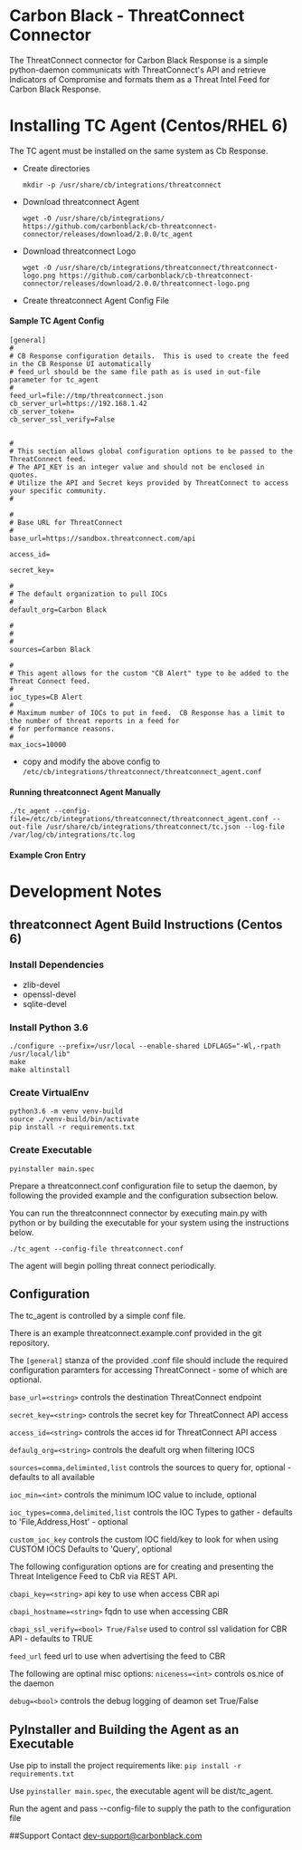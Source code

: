 # Carbon Black - ThreatConnect Connector

The ThreatConnect connector for Carbon Black Response is a simple python-daemon
communicats with ThreatConnect's API and retrieve Indicators of Compromise and 
formats them as a Threat Intel Feed for Carbon Black Response.

# Installing TC Agent (Centos/RHEL 6)

The TC agent must be installed on the same system as Cb Response.

* Create directories

	```
	mkdir -p /usr/share/cb/integrations/threatconnect
	```
	
* Download threatconnect Agent

	```
	wget -O /usr/share/cb/integrations/ https://github.com/carbonblack/cb-threatconnect-connector/releases/download/2.0.0/tc_agent
	```
	
* Download threatconnect Logo

	```
	wget -O /usr/share/cb/integrations/threatconnect/threatconnect-logo.png https://github.com/carbonblack/cb-threatconnect-connector/releases/download/2.0.0/threatconnect-logo.png
	```
	
* Create threatconnect Agent Config File


#### Sample TC Agent Config

	[general]
	#
	# CB Response configuration details.  This is used to create the feed in the CB Response UI automatically
	# feed_url should be the same file path as is used in out-file parameter for tc_agent
	#
	feed_url=file://tmp/threatconnect.json
	cb_server_url=https://192.168.1.42
	cb_server_token=
	cb_server_ssl_verify=False
	
	
	#
	# This section allows global configuration options to be passed to the ThreatConnect feed.
	# The API_KEY is an integer value and should not be enclosed in quotes.
	# Utilize the API and Secret keys provided by ThreatConnect to access your specific community.
	#
	
	#
	# Base URL for ThreatConnect
	#
	base_url=https://sandbox.threatconnect.com/api
	
	access_id=
	
	secret_key=
	
	#
	# The default organization to pull IOCs
	#
	default_org=Carbon Black
	
	#
	#
	#
	sources=Carbon Black
	
	#
	# This agent allows for the custom "CB Alert" type to be added to the Threat Connect feed.
	#
	ioc_types=CB Alert
	#
	# Maximum number of IOCs to put in feed.  CB Response has a limit to the number of threat reports in a feed for
	# for performance reasons.
	#
	max_iocs=10000

	
* copy and modify the above config to `/etc/cb/integrations/threatconnect/threatconnect_agent.conf`

#### Running threatconnect Agent Manually

	./tc_agent --config-file=/etc/cb/integrations/threatconnect/threatconnect_agent.conf --out-file /usr/share/cb/integrations/threatconnect/tc.json --log-file /var/log/cb/integrations/tc.log

#### Example Cron Entry

# Development Notes	

## threatconnect Agent Build Instructions (Centos 6)

### Install Dependencies

* zlib-devel
* openssl-devel
* sqlite-devel

### Install Python 3.6

	
	./configure --prefix=/usr/local --enable-shared LDFLAGS="-Wl,-rpath /usr/local/lib"
	make
	make altinstall


### Create VirtualEnv


	python3.6 -m venv venv-build
	source ./venv-build/bin/activate
	pip install -r requirements.txt


### Create Executable


	pyinstaller main.spec

Prepare a threatconnect.conf configuration file to setup the daemon, by following
the provided example and the configuration subsection below.

You can run the threatconnnect connector by executing main.py with python or by 
building the executable for your system using the instructions below.

`./tc_agent --config-file threatconnect.conf`

The agent will begin polling threat connect periodically.

## Configuration

The tc_agent is controlled by a simple conf file. 

There is an example threatconnect.example.conf provided in the git repository.

The `[general]` stanza of the provided .conf file should include the required
configuration paramters for accessing ThreatConnect - some of which are optional.

`base_url=<string>` controls the destination ThreatConnect endpoint

`secret_key=<string>` controls the secret key for ThreatConnect API access

`access_id=<string>` controls the acces id for ThreatConnect API access

`defaulg_org=<string>` controls the deafult org when filtering IOCS

`sources=comma,deliminted,list` controls the sources to query for, optional - 
defaults to all available

`ioc_min=<int>` controls the minimum IOC value to include, optional

`ioc_types=comma,delimited,list` controls the IOC Types to gather - defaults to 
'File,Address,Host' - optional

`custom_ioc_key` controls the custom IOC field/key to look for when using CUSTOM IOCS
Defaults to 'Query', optional


The following configuration options are for creating and presenting the 
Threat Inteligence Feed to CbR via REST API.

`cbapi_key=<string>` api key to use when access CBR api 

`cbapi_hostname=<string>` fqdn to use when accessing CBR

`cbapi_ssl_verify=<bool> True/False` used to control ssl validation for CBR API - defaults to TRUE

`feed_url` feed url to use when advertising the feed to CBR

The following are optinal misc options:
`niceness=<int>` controls os.nice of the daemon

`debug=<bool>` controls the debug logging of deamon set True/False

## PyInstaller and  Building the Agent as an Executable 
Use pip to install the project requirements like:
`pip install -r requirements.txt`

Use `pyinstaller main.spec`, the executable agent will be dist/tc_agent. 

Run the agent and pass --config-file to supply the path to the configuration file

##Support
Contact dev-support@carbonblack.com
